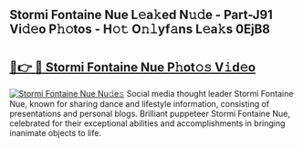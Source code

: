 ## Stormi Fontaine Nue L𝚎a𝚔ed N𝚞𝚍e - Part-J91 Vi𝚍𝚎o P𝚑𝚘tos - H𝚘𝚝 O𝚗𝚕yf𝚊ns L𝚎a𝚔s 0EjB8

# <h2><a href="http://kfeeth2.oniu.top/?m=Stormi+Fontaine+Nue">🔗👉 🔴 Stormi Fontaine Nue P𝚑ot𝚘𝚜 V𝚒d𝚎o</a></h2>

[![Stormi Fontaine Nue Nu𝚍e𝚜](https://i.imgur.com/0qMVB7G.gif)](http://kfeeth2.oniu.top/?m=Stormi+Fontaine+Nue)
Social media thought leader Stormi Fontaine Nue, known for sharing dance and lifestyle information, consisting of presentations and personal blogs. Brilliant puppeteer Stormi Fontaine Nue, celebrated for their exceptional abilities and accomplishments in bringing inanimate objects to life.  
